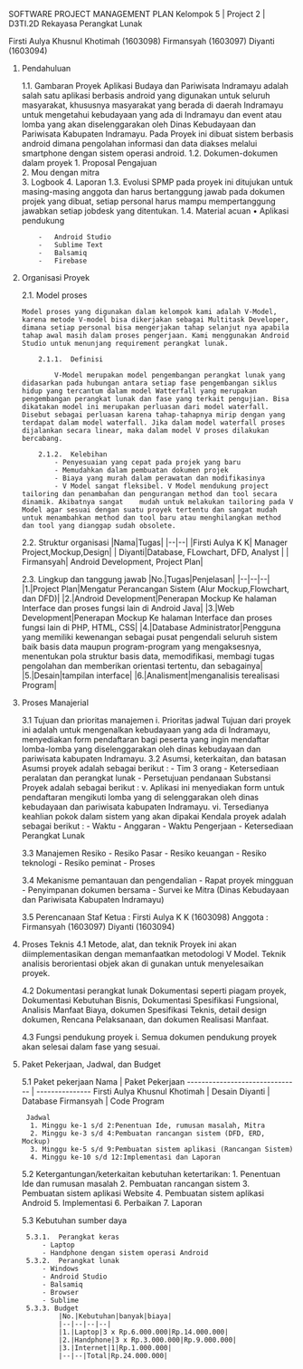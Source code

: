 ﻿SOFTWARE PROJECT MANAGEMENT PLAN
Kelompok 5 | Project 2 | D3TI.2D
Rekayasa Perangkat Lunak

Firsti Aulya Khusnul Khotimah	(1603098)
Firmansyah						(1603097)
Diyanti							(1603094)



1.	Pendahuluan

	1.1.	Gambaran Proyek
			Aplikasi Budaya dan Pariwisata Indramayu adalah salah satu aplikasi berbasis android yang digunakan untuk seluruh masyarakat, khususnya masyarakat yang berada di daerah Indramayu untuk mengetahui kebudayaan yang ada di Indramayu dan event atau lomba yang akan diselenggarakan oleh Dinas Kebudayaan dan Pariwisata Kabupaten Indramayu.
			Pada Proyek ini dibuat sistem berbasis android dimana pengolahan informasi dan data diakses melalui smartphone dengan sistem operasi android.
	1.2.	Dokumen-dokumen dalam proyek
			1. Proposal Pengajuan					
			2. Mou dengan mitra						
			3. Logbook
			4. Laporan
	1.3.	Evolusi SPMP
			pada proyek ini ditujukan untuk masing-masing anggota dan harus bertanggung jawab pada dokumen projek yang dibuat, setiap personal harus mampu mempertanggung jawabkan setiap jobdesk yang ditentukan.
	1.4.	Material acuan
		•	Aplikasi pendukung

			-	Android Studio
			-	Sublime Text
			-	Balsamiq
			-	Firebase

2.	Organisasi Proyek

	2.1.	Model proses

		Model proses yang digunakan dalam kelompok kami adalah V-Model, karena metode V-model bisa dikerjakan sebagai Multitask Developer, dimana setiap personal bisa mengerjakan tahap selanjut nya apabila tahap awal masih dalam proses pengerjaan. Kami menggunakan Android Studio untuk menunjang requirement perangkat lunak.

			2.1.1.	Definisi

				V-Model merupakan model pengembangan perangkat lunak yang didasarkan pada hubungan antara setiap fase pengembangan siklus hidup yang tercantum dalam model Watterfall yang merupakan pengembangan perangkat lunak dan fase yang terkait pengujian. Bisa dikatakan model ini merupakan perluasan dari model waterfall. Disebut sebagai perluasan karena tahap-tahapnya mirip dengan yang terdapat dalam model waterfall. Jika dalam model waterfall proses dijalankan secara linear, maka dalam model V proses dilakukan bercabang.

			2.1.2.	Kelebihan
				- Penyesuaian yang cepat pada projek yang baru
				- Memudahkan dalam pembuatan dokumen projek
				- Biaya yang murah dalam perawatan dan modifikasinya
				- V Model sangat fleksibel. V Model mendukung project tailoring dan penambahan dan pengurangan method dan tool secara dinamik. Akibatnya sangat    mudah untuk melakukan tailoring pada V Model agar sesuai dengan suatu proyek tertentu dan sangat mudah untuk menambahkan method dan tool baru atau menghilangkan method dan tool yang dianggap sudah obsolete.
	2.2.	Struktur organisasi
			|Nama|Tugas|
			|--|--|
			|Firsti Aulya K K| Manager Project,Mockup,Design|
			| Diyanti|Database, FLowchart, DFD, Analyst |
			| Firmansyah| Android Development, Project Plan|

	2.3.	Lingkup dan tanggung jawab
			|No.|Tugas|Penjelasan|
			|--|--|--|
			|1.|Project Plan|Mengatur Perancangan Sistem (Alur Mockup,Flowchart, dan DFD)|
			|2.|Android Development|Penerapan Mockup Ke halaman Interface dan proses fungsi lain di Android Java|
			|3.|Web Development|Penerapan Mockup Ke halaman Interface dan proses fungsi lain di PHP, HTML, CSS|
			|4.|Database Administrator|Pengguna yang memiliki kewenangan sebagai pusat pengendali seluruh sistem baik basis data maupun program-program yang 		mengaksesnya, menentukan pola struktur basis data, memodifikasi, membagi tugas pengolahan dan memberikan orientasi tertentu, dan sebagainya|
			|5.|Desain|tampilan interface|
			|6.|Analisment|menganalisis terealisasi Program|

3. Proses Manajerial 

	3.1 Tujuan dan prioritas manajemen 
		i. Prioritas jadwal Tujuan dari proyek ini adalah untuk mengenalkan kebudayaan yang ada di Indramayu, menyediakan form pendaftaran bagi peserta yang ingin mendaftar lomba-lomba yang diselenggarakan oleh dinas kebudayaan dan pariwisata kabupaten Indramayu.
	3.2	Asumsi, keterkaitan, dan batasan Asumsi proyek adalah sebagai berikut : 
		-	Tim 3 orang 
		-	Ketersediaan peralatan dan perangkat lunak 
		-	Persetujuan pendanaan
			Substansi Proyek adalah sebagai berikut : v.	Aplikasi ini menyediakan form untuk pendaftaran mengikuti lomba yang di selenggarakan oleh dinas kebudayaan dan pariwisata kabupaten Indramayu. vi.	Tersedianya keahlian pokok dalam sistem yang akan dipakai Kendala proyek adalah sebagai berikut : - Waktu - Anggaran - Waktu Pengerjaan - Ketersediaan Perangkat Lunak

	3.3	Manajemen Resiko 
		-	Resiko Pasar 
		-	Resiko keuangan 
		-	Resiko teknologi 
		-	Resiko peminat 
		-	Proses

	3.4	Mekanisme pemantauan dan pengendalian 
		-	Rapat proyek mingguan 
		-	Penyimpanan dokumen bersama 
		-	Survei ke Mitra (Dinas Kebudayaan dan Pariwisata Kabupaten Indramayu)

	3.5 Perencanaan Staf 
		Ketua : Firsti Aulya K K (1603098) 
		Anggota : Firmansyah	 (1603097) 
				  Diyanti (1603094)

4. Proses Teknis
	4.1	Metode, alat, dan teknik Proyek ini akan diimplementasikan dengan memanfaatkan metodologi V Model. Teknik analisis berorientasi objek akan di gunakan untuk menyelesaikan proyek.

	4.2	Dokumentasi perangkat lunak Dokumentasi seperti piagam proyek, Dokumentasi Kebutuhan Bisnis, Dokumentasi Spesifikasi Fungsional, Analisis Manfaat Biaya, dokumen Spesifikasi Teknis, detail design dokumen, Rencana Pelaksanaan, dan dokumen Realisasi Manfaat.

	4.3	Fungsi pendukung proyek i.	Semua dokumen pendukung proyek akan selesai dalam fase yang sesuai.


5. Paket Pekerjaan, Jadwal, dan Budget

	5.1	Paket pekerjaan 
		Nama							| Paket Pekerjaan 
		------------------------------- | --------------- 
		Firsti Aulya Khusnul Khotimah	| Desain 
		Diyanti 						| Database 
		Firmansyah 						| Code Program 

		Jadwal
		 1. Minggu ke-1 s/d 2:Penentuan Ide, rumusan masalah, Mitra
		 2. Minggu ke-3 s/d 4:Pembuatan rancangan sistem (DFD, ERD, Mockup)
		 3. Minggu ke-5 s/d 9:Pembuatan sistem aplikasi (Rancangan Sistem)
		 4. Minggu ke-10 s/d 12:Implementasi dan Laporan

	5.2	Ketergantungan/keterkaitan 
		kebutuhan ketertarikan:
		1. Penentuan Ide dan rumusan masalah
		2. Pembuatan rancangan sistem
		3. Pembuatan sistem aplikasi Website
		4. Pembuatan sistem aplikasi Android
		5. Implementasi
		6. Perbaikan
		7. Laporan
		
	5.3	Kebutuhan sumber daya 

		5.3.1.	Perangkat keras 
			- Laptop
			- Handphone dengan sistem operasi Android
		5.3.2.	Perangkat lunak 
			- Windows 
			- Android Studio 
			- Balsamiq 
			- Browser 
			- Sublime
 		5.3.3. Budget
 			    |No.|Kebutuhan|banyak|biaya|
				|--|--|--|--|
				|1.|Laptop|3 x Rp.6.000.000|Rp.14.000.000|
				|2.|Handphone|3 x Rp.3.000.000|Rp.9.000.000|
				|3.|Internet|1|Rp.1.000.000|
				|--|--|Total|Rp.24.000.000|


	